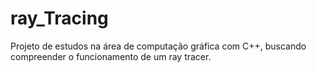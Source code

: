 # ray_Tracing
Projeto de estudos na área de computação gráfica com C++, buscando compreender o funcionamento de um ray tracer.

